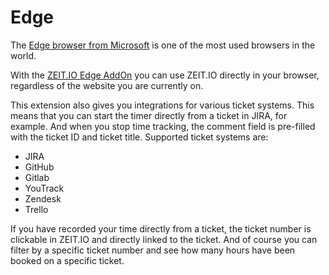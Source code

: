 # Edge

The [Edge browser from Microsoft](https://www.microsoft.com/de-de/edge/download) is one of the most used browsers in the world.

With the [ZEIT.IO Edge AddOn](https://microsoftedge.microsoft.com/addons/detail/zeitio/oddkjbdglicbekckkhmephjjemniljnc)
you can use ZEIT.IO directly in your browser, regardless of the website you are currently on.

This extension also gives you integrations for various ticket systems.
This means that you can start the timer directly from a ticket in JIRA, for example.
And when you stop time tracking, the comment field is pre-filled with the ticket ID and ticket title.
Supported ticket systems are:

- JIRA
- GitHub
- Gitlab
- YouTrack
- Zendesk
- Trello

If you have recorded your time directly from a ticket, the ticket number is clickable in ZEIT.IO and directly linked to the ticket.
And of course you can filter by a specific ticket number and see how many hours have been booked on a specific ticket.
